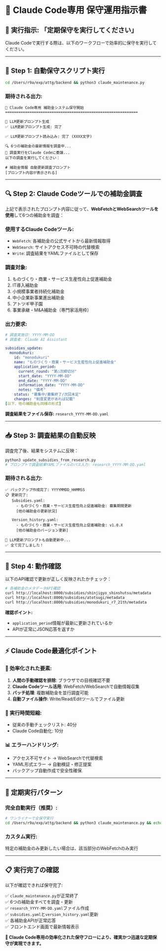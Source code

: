 # 🤖 Claude Code専用 保守運用指示書

## 📝 実行指示: 「定期保守を実行してください」

Claude Codeで実行する際は、以下のワークフローで効率的に保守を実行してください。

---

## 🚀 Step 1: 自動保守スクリプト実行

```bash
cd /Users/r9a/exp/attg/backend && python3 claude_maintenance.py
```

### 期待される出力:
```
🚀 Claude Code専用 補助金システム保守開始
============================================================

🔄 LLM更新プロンプト生成
✅ LLM更新プロンプト生成: 完了

✅ LLM更新プロンプト読み込み: 完了 (XXXX文字)

🔍 6つの補助金の最新情報を調査中...
📝 調査実行をClaude Codeに委譲...
以下の調査を実行してください：

# 補助金情報 自動更新調査プロンプト
[プロンプト内容が表示される]
```

---

## 🔍 Step 2: Claude Codeツールでの補助金調査

上記で表示されたプロンプト内容に従って、**WebFetchとWebSearchツールを使用**して6つの補助金を調査：

### 使用するClaude Codeツール:
- `WebFetch`: 各補助金の公式サイトから最新情報取得
- `WebSearch`: サイトアクセス不可時の代替検索
- `Write`: 調査結果をYAMLファイルとして保存

### 調査対象:
1. ものづくり・商業・サービス生産性向上促進補助金
2. IT導入補助金  
3. 小規模事業者持続化補助金
4. 中小企業新事業進出補助金
5. アトツギ甲子園
6. 事業承継・M&A補助金（専門家活用枠）

### 出力要求:
```yaml
# 調査実施日: YYYY-MM-DD
# 調査者: Claude AI Assistant

subsidies_update:
  monodukuri:
    id: "monodukuri"
    name: "ものづくり・商業・サービス生産性向上促進補助金"
    application_period:
      current_round: "第○次締切分"
      start_date: "YYYY-MM-DD"
      end_date: "YYYY-MM-DD"
      information_date: "YYYY-MM-DD"
      notes: "備考"
    status: "募集中/募集終了/次回未定"
    changes: "制度変更があれば記載"
[以下、他の補助金も同様の形式]
```

**調査結果をファイル保存:** `research_YYYY-MM-DD.yaml`

---

## 📥 Step 3: 調査結果の自動反映

調査完了後、結果をシステムに反映：

```bash
python3 update_subsidies_from_research.py
# プロンプトで調査結果YAMLファイルのパス入力: research_YYYY-MM-DD.yaml
```

### 期待される出力:
```
✅ バックアップ作成完了: YYYYMMDD_HHMMSS
📋 更新完了:
   Subsidies.yaml:
     - ものづくり・商業・サービス生産性向上促進補助金: 募集期間更新
     [他の補助金の更新状況]
   
   Version_history.yaml:
     - ものづくり・商業・サービス生産性向上促進補助金: v1.0.X
     [他の補助金のバージョン更新]

🔄 LLM更新プロンプトも自動更新中...
✅ 全て完了しました！
```

---

## 🎯 Step 4: 動作確認

以下のAPI確認で更新が正しく反映されたかチェック：

```bash
# 各補助金のメタデータAPI確認
curl http://localhost:8000/subsidies/shinjigyo_shinshutsu/metadata
curl http://localhost:8000/subsidies/atotsugi/metadata
curl http://localhost:8000/subsidies/monodukuri_r7_21th/metadata
```

**確認ポイント:**
- `application_period`情報が最新に更新されているか
- APIが正常にJSON応答を返すか

---

## ⚡ Claude Code最適化ポイント

### 🔧 効率化された要素:
1. **人間の手動確認を排除**: ブラウザでの目視確認不要
2. **Claude Codeツール活用**: WebFetch/WebSearchで自動情報収集
3. **バッチ処理**: 複数補助金を並行調査可能
4. **自動ファイル操作**: Write/Read/Editツールでファイル更新

### 🚀 実行時間短縮:
- 従来の手動チェックリスト: 40分
- Claude Code自動化: 10分

### 📊 エラーハンドリング:
- アクセス不可サイト → WebSearchで代替検索
- YAML形式エラー → 自動検証・修正提案
- バックアップ自動作成で安全性確保

---

## 🔄 定期実行パターン

### 完全自動実行（推奨）:
```bash
# ワンライナーで全保守実行
cd /Users/r9a/exp/attg/backend && python3 claude_maintenance.py && echo "調査結果をClaude Codeツールで取得・保存し、update_subsidies_from_research.pyで反映してください"
```

### カスタム実行:
特定の補助金のみ更新したい場合は、該当部分のWebFetchのみ実行

---

## 📋 実行完了の確認

以下が確認できれば保守完了:

✅ `claude_maintenance.py`が正常終了  
✅ 6つの補助金すべてを調査・更新  
✅ `research_YYYY-MM-DD.yaml`ファイル作成  
✅ `subsidies.yaml`と`version_history.yaml`更新  
✅ 各補助金APIが正常応答  
✅ フロントエンド画面で最新情報表示  

**🎉 Claude Code専用の効率化された保守フローにより、確実かつ迅速な定期保守が実現できます。**